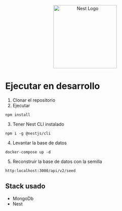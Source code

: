 <p align="center">
  <a href="http://nestjs.com/" target="blank"><img src="https://nestjs.com/img/logo-small.svg" width="200" alt="Nest Logo" /></a>
</p>


# Ejecutar en desarrollo
 1. Clonar el repositorio
 2. Ejecutar
  ```
  npm install
  ```
3. Tener Nest CLI instalado
  ```
  npm i -g @nestjs/cli   
  ```

4. Levantar la base de datos
 
  ```
  docker-compose up -d  
  ```

5. Reconstruir la base de datos con la semilla
 
  ```
  http:localhost:3000/api/v2/seed
  ```


## Stack usado
* MongoDb
* Nest
